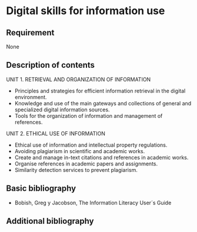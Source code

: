 # Digital skills for information use

## Requirement

None

## Description of contents

UNIT 1. RETRIEVAL AND ORGANIZATION OF INFORMATION

- Principles and strategies for efficient information retrieval in the digital environment.
- Knowledge and use of the main gateways and collections of general and specialized digital information sources.
- Tools for the organization of information and management of references.

UNIT 2. ETHICAL USE OF INFORMATION

- Ethical use of information and intellectual property regulations.
- Avoiding plagiarism in scientific and academic works.
- Create and manage in-text citations and references in academic works.
- Organise references in academic papers and assignments.
- Similarity detection services to prevent plagiarism.

## Basic bibliography

- Bobish, Greg y Jacobson, The Information Literacy User´s Guide

## Additional bibliography
